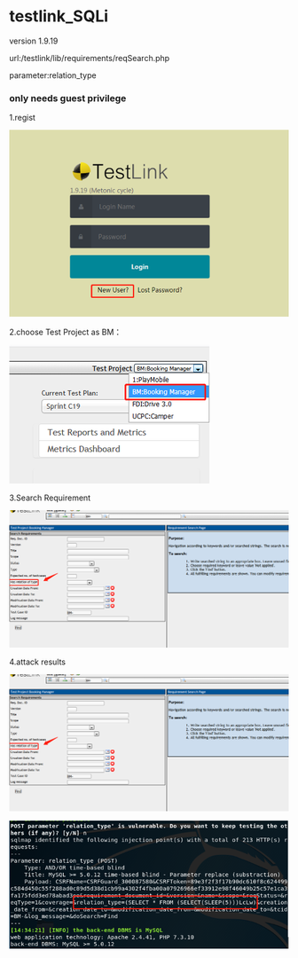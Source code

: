 # testlink_SQLi
version 1.9.19

url:/testlink/lib/requirements/reqSearch.php

parameter:relation_type

### only needs guest privilege
1.regist

![](./regist.png)

2.choose Test Project as BM：

![](./step1.png)

3.Search Requirement

![](./step3.png)

4.attack results

![](./step3.png)

![](./result.png)

